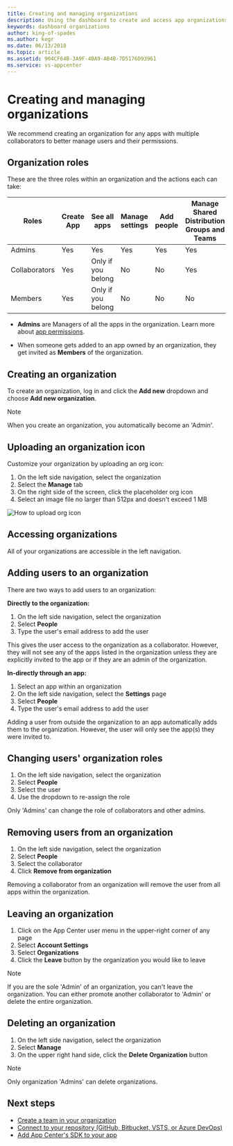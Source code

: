 ```yaml
---
title: Creating and managing organizations
description: Using the dashboard to create and access app organizations in App Center.
keywords: dashboard organizations
author: king-of-spades
ms.author: kegr
ms.date: 06/13/2018
ms.topic: article
ms.assetid: 904CF64B-3A9F-4BA9-AB4B-7D5176D93961
ms.service: vs-appcenter
---
```


# Creating and managing organizations

We recommend creating an organization for any apps with multiple collaborators to better manage users and their permissions.

## Organization roles

These are the three roles within an organization and the actions each can take:

| Roles | Create App | See all apps | Manage settings |  Add people | Manage Shared Distribution Groups and Teams |
|--|--|--|--|--|--|
| Admins | Yes | Yes | Yes | Yes | Yes |
| Collaborators | Yes | Only if you belong | No | No | Yes |
| Members | Yes | Only if you belong | No | No | No |


* **Admins** are Managers of all the apps in the organization. Learn more about [app permissions](~/dashboard/creating-and-managing-apps.md).

* When someone gets added to an app owned by an organization, they get invited as **Members** of the organization.

## Creating an organization

To create an organization, log in and click the **Add new** dropdown and choose **Add new organization**.

> [!NOTE]
> When you create an organization, you automatically become an 'Admin'.

## Uploading an organization icon

Customize your organization by uploading an org icon:

1. On the left side navigation, select the organization
2. Select the **Manage** tab
3. On the right side of the screen, click the placeholder org icon
4. Select an image file no larger than 512px and doesn't exceed 1 MB

![How to upload org icon](images/org-upload-icon.png)

## Accessing organizations

All of your organizations are accessible in the left navigation.

## Adding users to an organization

There are two ways to add users to an organization:

**Directly to the organization:**

1. On the left side navigation, select the organization
2. Select **People**
3. Type the user's email address to add the user

This gives the user access to the organization as a collaborator. However, they will not see any of the apps listed in the organization unless they are explicitly invited to the app or if they are an admin of the organization.

**In-directly through an app:**

1. Select an app within an organization
2. On the left side navigation, select the **Settings** page
3. Select **People** 
4. Type the user's email address to add the user

Adding a user from outside the organization to an app automatically adds them to the organization. However, the user will only see the app(s) they were invited to.

## Changing users' organization roles

1. On the left side navigation, select the organization
2. Select **People**
3. Select the user
4. Use the dropdown to re-assign the role

Only 'Admins' can change the role of collaborators and other admins. 

## Removing users from an organization

1. On the left side navigation, select the organization
2. Select **People**
3. Select the collaborator
4. Click **Remove from organization**

Removing a collaborator from an organization will remove the user from all apps within the organization.

## Leaving an organization

1. Click on the App Center user menu in the upper-right corner of any page
2. Select **Account Settings**
3. Select **Organizations**
4. Click the **Leave** button by the organization you would like to leave

> [!NOTE]
> If you are the sole 'Admin' of an organization, you can't leave the organization. You can either promote another collaborator to 'Admin' or delete the entire organization.

## Deleting an organization

1. On the left side navigation, select the organization
2. Select **Manage**
3. On the upper right hand side, click the **Delete Organization** button

> [!NOTE]
> Only organization 'Admins' can delete organizations.

## Next steps

* [Create a team in your organization](~/dashboard/creating-and-managing-teams.md)
* [Connect to your repository (GitHub, Bitbucket, VSTS, or Azure DevOps)](~/build/index.md)
* [Add App Center's SDK to your app](~/sdk/index.md)
